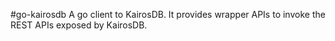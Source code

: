 #go-kairosdb
A go client to KairosDB. It provides wrapper APIs to invoke the REST APIs exposed by KairosDB.
